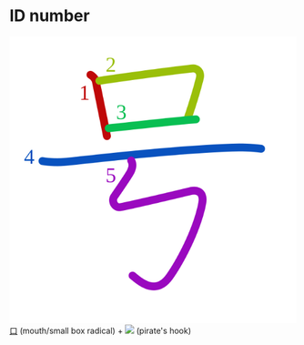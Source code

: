 # ID number
![53f7](Kanji/kanji-colorize/53f7.svg)
[口](Kanji/kanji-dict/口.md) (mouth/small box radical) + ![](http://www.kanjidamage.com/assets/radsmall/capn-hook-5210d86fd223192de7a749f3f2694f35d11e1a70b5172ae682831b02f2fdedd6.jpg) (pirate's hook)
